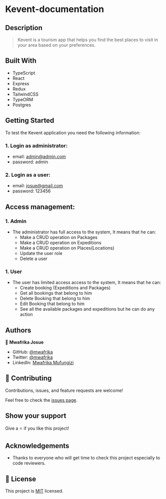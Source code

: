 # Kevent-documentation

## Description

> Kevent is a tourism app that helps you find the best places to visit in your area based on your preferences.

## Built With

- TypeScript
- React
- Express
- Redux
- TailwindCSS
- TypeORM
- Postgres

## Getting Started

To test the Kevent application you need the following information:

### 1. Login as administrator:
   
   - email: admin@admin.com
   - password: admin
  
 ### 2. Login as a user:
   
   - email: josue@gmail.com
   - password: 123456

## Access management:

### 1. Admin
- The administrator has full access to the system, It means that he can:
  - Make a CRUD operation on Packages
  - Make a CRUD operation on Expeditions
  - Make a CRUD operation on Places(Locations)
  - Update the user role
  - Delete a user

### 1. User
- The user has limited access access to the system, It means that he can:
  - Create booking (Expeditions and Packages)
  - Get all bookings that belong to him
  - Delete Booking that belong to him
  - Edit Booking that belong to him
  - See all the available packages and expeditions but he can do any action

## Authors

👤 **Mwafrika Josue**

- GitHub: [@mwafrika](https://github.com/mwafrika)
- Twitter: [@mwafrika](@mwafrikamufung1)
- LinkedIn: [Mwafrika Mufungizi](https://www.linkedin.com/in/mwafrika-mufungizi/)

## 🤝 Contributing

Contributions, issues, and feature requests are welcome!

Feel free to check the [issues page](https://github.com/mwafrika/OOP_School_Iibrary/issues).

## Show your support

Give a ⭐️ if you like this project!

## Acknowledgements

- Thanks to everyone who will get time to check this project especially to code reviewers.

## 📝 License

This project is [MIT](./MIT.md) licensed.

